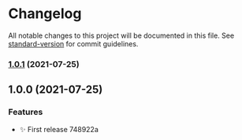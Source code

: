 # Changelog

All notable changes to this project will be documented in this file. See [standard-version](https://github.com/conventional-changelog/standard-version) for commit guidelines.

### [1.0.1](///compare/v1.0.0...v1.0.1) (2021-07-25)

## 1.0.0 (2021-07-25)


### Features

* :sparkles: First release 748922a

